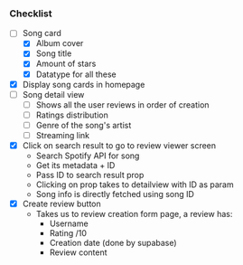 ### Checklist
- [ ] Song card
    - [x] Album cover
    - [x] Song title
    - [x] Amount of stars
    - [x] Datatype for all these 
- [x] Display song cards in homepage 
- [ ] Song detail view
    - [ ] Shows all the user reviews in order of creation
    - [ ] Ratings distribution
    - [ ] Genre of the song's artist
    - [ ] Streaming link

- [x] Click on search result to go to review viewer screen
    - Search Spotify API for song
    - Get its metadata + ID
    - Pass ID to search result prop
    - Clicking on prop takes to detailview with ID as param
    - Song info is directly fetched using song ID
- [x] Create review button
    - Takes us to review creation form page, a review has:
        - Username
        - Rating /10
        - Creation date (done by supabase)
        - Review content

